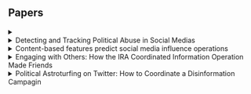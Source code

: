 ## Papers

<details>
  <summary></summary>
  [Link]()
  
  ##### 
  
</details>

<details>
  <summary>Detecting and Tracking Political Abuse in Social Medias</summary>
  [Link](https://ojs.aaai.org/index.php/ICWSM/article/view/14127/13976)
  
  ##### Purpose
  The main purpose of the paper is to detect and track the political memes (here memes means hastags, mentions, tweets etc) are being astroturfed. The difference between astroturfed and spam is : primary object of spammer is to persuade users to click a link, someone interested in promoting an astroturf message wants to establish a false sense of group consesus about a particular idea. Related to this process is the fact that users are more likely to believe a message that they perceive as coming from several independent sources, or from an acquaintance. Spam detection systems often focus on the content of a potential spam message - for instance to see if the messages contains a certain link or set of tags. 
  
  ##### System
  - Construct a directed graph in which nodes are individual user accounts. 
  - Use graph features: 
    - Features:
      nodes (Number of nodes) <br />
      edges (Number of edges) <br />
      mean k (Mean degree) <br />
      mean s (Mean strength) <br />
      mean w (Mean edge weight in largest connected component) <br />
      max k(i,o) (Maximum (in,out)-degree) <br />
      max k(i,o) user (User with max. (in,out)-degree) <br />
      max s(i,o) (Maximum (in,out)-strength) <br />
      max s(i,o) user (User with max. (in,out)-strength) <br />
      std k(i,o) (Std. dev. of (in,out)-degree) <br />
      std s(i,o) (Std. dev. of (in,out)-strength) <br />
      skew k(i,o) (Skew of (in,out)-degree distribution) <br />
      skew s(i,o) (Skew of (in,out)-strength distribution) <br />
      mean cc (Mean size of connected components) <br />
      max cc (Size of largest connected component) <br />
      entry nodes (Number of unique injections) <br />
      num truthy (Number of times ‘truthy’ button was clicked) (?) <br />
      sentiment scores (Six GPOMS sentiment dimensions)
  - Binary Classification based on AdaBoost, SVM
  
</details>

<details>
  <summary>Content-based features predict social media influence operations</summary>
  [Link](https://www.science.org/doi/full/10.1126/sciadv.abb5824)(file:///home/manita/carl/plots/abb5824_sm%20(1).pdf)
  
  ##### A machine learning framework to predict
  Task 1: Use the activity data in month t and predict the activity over time <br />
  Task 2: Identify social media posts from troll accounts in month t using data on troll activity in month t -1. Did not use creation date features to avoid easy detection based on user-identifiable features. <br />
  Task 3: Find social media posts from troll accounts in month t that have not posted in month t-1 using data on troll activity in month t -1. This test how similar past content is to the content produced by new troll accounts in the current period, which is effectively an indicator of whether those operating new accounts are using the same tactics, techniques, and procedures as those operating existing accounts. <br />
  Task 4: Detect activity across different data releases by platforms that were leveraging backend signals and manual investigation to find influence campaigns. <br />
  Task 5: Identify social media posts from trolls in month t on a given platform using data on troll activity in month t on another platform. <br /> <br />
  
  Feature importance change with time indicating the strategy change with time.
  
</details>

<details>
  <summary>Engaging with Others: How the IRA Coordinated Information Operation Made Friends</summary>
  [Link](https://misinforeview.hks.harvard.edu/wp-content/uploads/2020/04/FORMATTED_article_PatrickDarren.pdf)
  
  ##### Findings
  
  External accounts in information operations were central to every stage of the IO's operation, from introudcton to growth and finally to a stage in which amplification of external accounts wa as an important IRA goal. "This research supports Starbird et al's (2019) observation regarding the importance of considering
"the role of online crowds (unwitting and otherwise) in spreading disinformation and political
propaganda" (p. 4)". <br /> <br />
  **Finding 1** : Three sets of IRA thematic accounts (Right Trolls, Left Trolls, and Hashtag Gamers) made extensive use of networked output, throughout the campaign, both internally and externally. <br />
  **Finding 2** : Replies were used primarily early in the life of the troll accounts and early in the campaign. <br />
  **Finding 3** : After this introductory period, the mix shifts to approximately half original content and half external retweets. During this “growth” period, troll accounts substantially increase followers. <br />
 **Finding 4** : In Sep-Oct, 2016, the mix for Left and Right Trolls shifts again to over 90 percent external retweets. <br />
 **Finding 5** : External accounts targeted in this way were thematically aligned with the troll accounts
  
  **Summary** : External accounts were targeted by replying, retweeting during specific timing of the operation. The targeted accounts aligned with the ideology of the troll accounts.
 </details>

<details>
  <summary>Political Astroturfing on Twitter: How to Coordinate a Disinformation Campagin</summary>
  [Link](https://www.tandfonline.com/doi/full/10.1080/10584609.2019.1661888)
  
  ##### What is political astroturfing? <br />
 **Political Astroturfing** : a centrally coordinated disinformation campaign in which participants pretend to be ordinary citizens acting independently , has the potential to influence electoral outcomes and other forms of political behavior.
  
</details>
